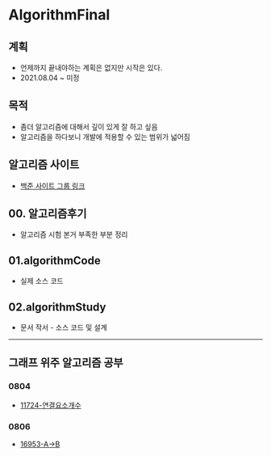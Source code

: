 # AlgorithmFinal  

## 계획   

- 언제까지 끝내야하는 계획은 없지만 시작은 있다.  
- 2021.08.04 ~ 미정  

## 목적  

- 좀더 알고리즘에 대해서 깊이 있게 잘 하고 싶음  
- 알고리즘을 하다보니 개발에 적용할 수 있는 범위가 넓어짐  

## 알고리즘 사이트  

-  [백준 사이트 그룹  링크](https://www.acmicpc.net/group/12038)

## 00. 알고리즘후기

- 알고리즘 시험 본거 부족한 부분 정리

## 01.algorithmCode

- 실제 소스 코드

## 02.algorithmStudy

- 문서 작서 - 소스 코드 및 설계



---

## 그래프 위주 알고리즘 공부  
### 0804  
- [11724-연결요소개수](./02.algorithmStudy/0804/2021년08월04일_11724-연결요소의개수.md) 

### 0806

- [16953-A->B](./02.algorithmStudy/0806/2021년08월06일_16953-A-B.md)

  






